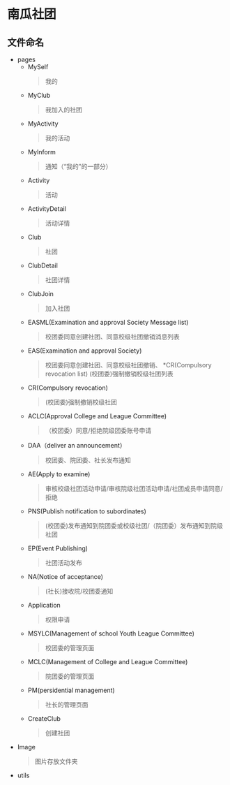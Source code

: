 # 南瓜社团
## 文件命名
* pages
  * MySelf
    > 我的
  * MyClub
    > 我加入的社团
  * MyActivity
    > 我的活动
  * Mylnform
    > 通知（“我的”的一部分）
  * Activity
    > 活动
  * ActivityDetail
    > 活动详情
  * Club
    > 社团
  * ClubDetail
    > 社团详情
  * ClubJoin
    > 加入社团
  * EASML(Examination and approval Society Message list)
    >校团委同意创建社团、同意校级社团撤销消息列表
  * EAS(Examination and approval Society)
    >校团委同意创建社团、同意校级社团撤销、
  *CR(Compulsory revocation list)
    >(校团委)强制撤销校级社团列表
  * CR(Compulsory revocation)
    >(校团委)强制撤销校级社团
  * ACLC(Approval College and League Committee)
    >（校团委）同意/拒绝院级团委账号申请
  * DAA（deliver an announcement）
    >校团委、院团委、社长发布通知
  * AE(Apply to examine)
    >审核校级社团活动申请/审核院级社团活动申请/社团成员申请同意/拒绝
  * PNS(Publish notification to subordinates)
    >(校团委)发布通知到院团委或校级社团/（院团委）发布通知到院级社团
  * EP(Event Publishing)
    >社团活动发布
  * NA(Notice of acceptance)
    >(社长)接收院/校团委通知
  * Application
    >权限申请
  * MSYLC(Management of school Youth League Committee)
    >校团委的管理页面
  * MCLC(Management of College and League Committee)
    >院团委的管理页面
  * PM(persidential management)
    >社长的管理页面
  * CreateClub
    >创建社团
* Image
  > 图片存放文件夹
* utils
